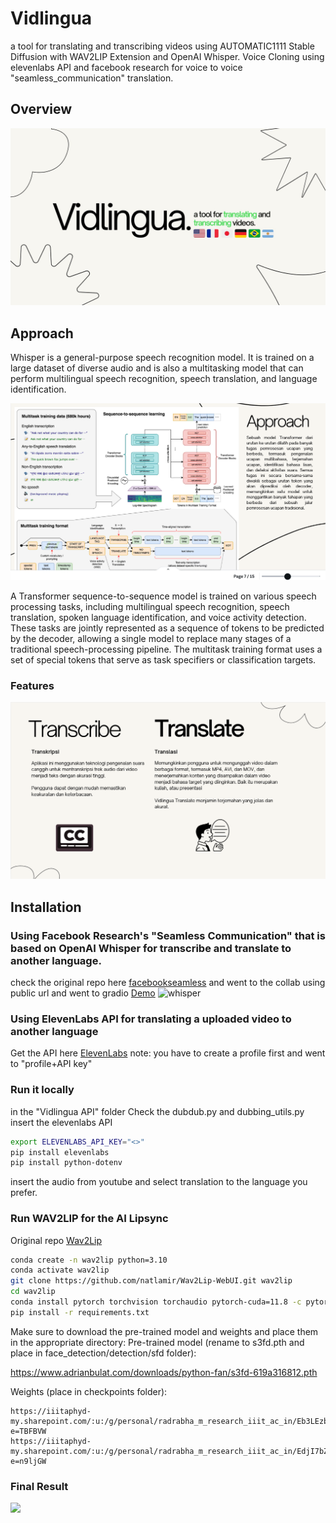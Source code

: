 # Vidlingua
a tool for translating and transcribing videos using AUTOMATIC1111 Stable Diffusion with WAV2LIP Extension and OpenAI Whisper.
Voice Cloning using elevenlabs API and facebook research for voice to voice "seamless_communication" translation.

## Overview

<img src ="docs\intro.jpg">

## Approach
Whisper is a general-purpose speech recognition model. It is trained on a large dataset of diverse audio and is also a multitasking model that can perform multilingual speech recognition, speech translation, and language identification.

<img src="docs\approach.png">

A Transformer sequence-to-sequence model is trained on various speech processing tasks, including multilingual speech recognition, speech translation, spoken language identification, and voice activity detection. These tasks are jointly represented as a sequence of tokens to be predicted by the decoder, allowing a single model to replace many stages of a traditional speech-processing pipeline. The multitask training format uses a set of special tokens that serve as task specifiers or classification targets.
### Features

<img src="docs\transcribetranslate.png">

## Installation
### Using Facebook Research's "Seamless Communication" that is based on OpenAI Whisper for transcribe and translate to another language.
check the original repo here [facebookseamless](https://github.com/facebookresearch/seamless_communication)
and went to the collab using public url and went to gradio [Demo](https://colab.research.google.com/github/camenduru/seamless-m4t-colab/blob/main/seamless_expressive_v2_colab.ipynb)
![whisper](https://github.com/sayurasm/Vidlingua/assets/98831909/4920f553-3a3d-4617-a2f1-e757e36c83b3)

### Using ElevenLabs API for translating a uploaded video to another language
Get the API here [ElevenLabs](https://elevenlabs.io/app/dubbing)
note: you have to create a profile first and went to "profile+API key"

### Run it locally 
in the "Vidlingua API" folder
Check the dubdub.py and dubbing_utils.py
insert the elevenlabs API
```bash
export ELEVENLABS_API_KEY="<>"
pip install elevenlabs
pip install python-dotenv
```
insert the audio from youtube and select translation to the language you prefer.

### Run WAV2LIP for the AI Lipsync
Original repo [Wav2Lip](https://github.com/natlamir/Wav2Lip-WebUI)
```bash
conda create -n wav2lip python=3.10
conda activate wav2lip
git clone https://github.com/natlamir/Wav2Lip-WebUI.git wav2lip
cd wav2lip
conda install pytorch torchvision torchaudio pytorch-cuda=11.8 -c pytorch -c nvidia
pip install -r requirements.txt
```
Make sure to download the pre-trained model and weights and place them in the appropriate directory: Pre-trained model (rename to s3fd.pth and place in face_detection/detection/sfd folder):

https://www.adrianbulat.com/downloads/python-fan/s3fd-619a316812.pth

Weights (place in checkpoints folder):

    https://iiitaphyd-my.sharepoint.com/:u:/g/personal/radrabha_m_research_iiit_ac_in/Eb3LEzbfuKlJiR600lQWRxgBIY27JZg80f7V9jtMfbNDaQ?e=TBFBVW
    https://iiitaphyd-my.sharepoint.com/:u:/g/personal/radrabha_m_research_iiit_ac_in/EdjI7bZlgApMqsVoEUUXpLsBxqXbn5z8VTmoxp55YNDcIA?e=n9ljGW

### Final Result
[<img src ="docs\finalresult.mp4">](https://github.com/sayurasm/Vidlingua/assets/98831909/0eeed163-302f-41c3-81e9-e2612691832b)
